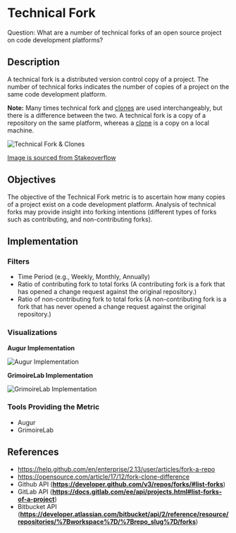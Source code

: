 # Technical Fork
Question: What are a number of technical forks of an open source project on code development platforms?

## Description
A technical fork is a distributed version control copy of a project. The number of technical forks indicates the number of copies of a project on the same code development platform.

**Note:**  Many times technical fork and [clones](https://chaoss.community/metric-clones/) are used interchangeably, but there is a difference between the two. A technical fork is a copy of a repository on the same platform, whereas a [clone](https://chaoss.community/metric-clones/) is a copy on a local machine.

![Technical Fork & Clones](https://raw.githubusercontent.com/chaoss/wg-common/main/focus-areas/contributions/images/images/technical-fork-clones_fork-clones.png)

[Image is sourced from Stakeoverflow](https://stackoverflow.com/questions/9257533/what-is-the-difference-between-origin-and-upstream-on-github/9257901#9257901)

## Objectives
The objective of the Technical Fork metric is to ascertain how many copies of a project exist on a code development platform. Analysis of technical forks may provide insight into forking intentions (different types of forks such as contributing, and non-contributing forks).

## Implementation

### Filters
* Time Period (e.g., Weekly, Monthly, Annually)  
* Ratio of contributing fork to total forks (A contributing fork is a fork that has opened a change request against the original repository.)  
* Ratio of non-contributing fork to total forks (A non-contributing fork is a fork that has never opened a change request against the original repository.)  

### Visualizations
**Augur Implementation**

![Augur Implementation](https://raw.githubusercontent.com/chaoss/wg-common/main/focus-areas/contributions/images/images/technical-fork_augur-fork.png)

**GrimoireLab Implementation**

![GrimoireLab Implementation](https://raw.githubusercontent.com/chaoss/wg-common/main/focus-areas/contributions/images/images/technical-fork_grimoirelab-fork.png)

### Tools Providing the Metric  
* Augur  
* GrimoireLab  

## References
* https://help.github.com/en/enterprise/2.13/user/articles/fork-a-repo
* https://opensource.com/article/17/12/fork-clone-difference
* Github API (**https://developer.github.com/v3/repos/forks/#list-forks**)
* GitLab API (**https://docs.gitlab.com/ee/api/projects.html#list-forks-of-a-project**)
* Bitbucket API (**https://developer.atlassian.com/bitbucket/api/2/reference/resource/repositories/%7Bworkspace%7D/%7Brepo_slug%7D/forks**)
